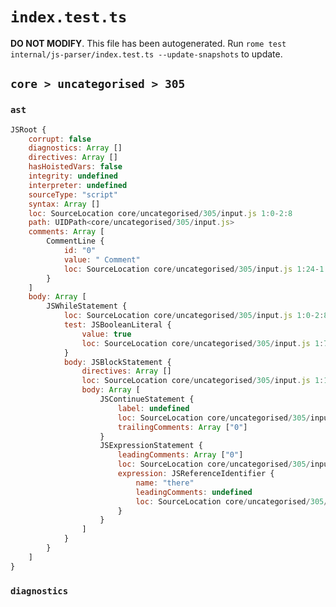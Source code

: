 # `index.test.ts`

**DO NOT MODIFY**. This file has been autogenerated. Run `rome test internal/js-parser/index.test.ts --update-snapshots` to update.

## `core > uncategorised > 305`

### `ast`

```javascript
JSRoot {
	corrupt: false
	diagnostics: Array []
	directives: Array []
	hasHoistedVars: false
	integrity: undefined
	interpreter: undefined
	sourceType: "script"
	syntax: Array []
	loc: SourceLocation core/uncategorised/305/input.js 1:0-2:8
	path: UIDPath<core/uncategorised/305/input.js>
	comments: Array [
		CommentLine {
			id: "0"
			value: " Comment"
			loc: SourceLocation core/uncategorised/305/input.js 1:24-1:34
		}
	]
	body: Array [
		JSWhileStatement {
			loc: SourceLocation core/uncategorised/305/input.js 1:0-2:8
			test: JSBooleanLiteral {
				value: true
				loc: SourceLocation core/uncategorised/305/input.js 1:7-1:11
			}
			body: JSBlockStatement {
				directives: Array []
				loc: SourceLocation core/uncategorised/305/input.js 1:13-2:8
				body: Array [
					JSContinueStatement {
						label: undefined
						loc: SourceLocation core/uncategorised/305/input.js 1:15-1:23
						trailingComments: Array ["0"]
					}
					JSExpressionStatement {
						leadingComments: Array ["0"]
						loc: SourceLocation core/uncategorised/305/input.js 2:0-2:6
						expression: JSReferenceIdentifier {
							name: "there"
							leadingComments: undefined
							loc: SourceLocation core/uncategorised/305/input.js 2:0-2:5 (there)
						}
					}
				]
			}
		}
	]
}
```

### `diagnostics`

```

```
